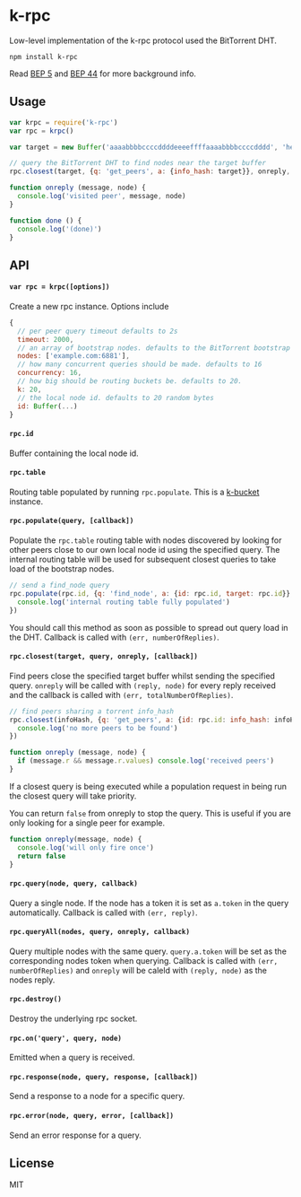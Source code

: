 # k-rpc

Low-level implementation of the k-rpc protocol used the BitTorrent DHT.

```
npm install k-rpc
```

Read [BEP 5](http://www.bittorrent.org/beps/bep_0005.html) and [BEP 44](http://www.bittorrent.org/beps/bep_0044.html) for more background info.

## Usage

``` js
var krpc = require('k-rpc')
var rpc = krpc()

var target = new Buffer('aaaabbbbccccddddeeeeffffaaaabbbbccccdddd', 'hex')

// query the BitTorrent DHT to find nodes near the target buffer
rpc.closest(target, {q: 'get_peers', a: {info_hash: target}}, onreply, done)

function onreply (message, node) {
  console.log('visited peer', message, node)
}

function done () {
  console.log('(done)')
}
```

## API

#### `var rpc = krpc([options])`

Create a new rpc instance. Options include

``` js
{
  // per peer query timeout defaults to 2s
  timeout: 2000,
  // an array of bootstrap nodes. defaults to the BitTorrent bootstrap nodes
  nodes: ['example.com:6881'],
  // how many concurrent queries should be made. defaults to 16
  concurrency: 16,
  // how big should be routing buckets be. defaults to 20.
  k: 20,
  // the local node id. defaults to 20 random bytes
  id: Buffer(...)
}
```

#### `rpc.id`

Buffer containing the local node id.

#### `rpc.table`

Routing table populated by running `rpc.populate`. This is a [k-bucket](https://github.com/tristanls/k-bucket) instance.

#### `rpc.populate(query, [callback])`

Populate the `rpc.table` routing table with nodes discovered by looking for other peers close to our own local node id using the specified query. The internal routing table will be used for subsequent closest queries to take load of the bootstrap nodes.

``` js
// send a find_node query
rpc.populate(rpc.id, {q: 'find_node', a: {id: rpc.id, target: rpc.id}}, function () {
  console.log('internal routing table fully populated')
})
```

You should call this method as soon as possible to spread out query load in the DHT.
Callback is called with `(err, numberOfReplies)`.

#### `rpc.closest(target, query, onreply, [callback])`

Find peers close the specified target buffer whilst sending the specified query. `onreply` will be called with `(reply, node)` for every reply received and the callback is called with `(err, totalNumberOfReplies)`.

``` js
// find peers sharing a torrent info_hash
rpc.closest(infoHash, {q: 'get_peers', a: {id: rpc.id: info_hash: infoHash}}, onreply, function () {
  console.log('no more peers to be found')
})

function onreply (message, node) {
  if (message.r && message.r.values) console.log('received peers')
}
```

If a closest query is being executed while a population request in being run the closest query will take priority.

You can return `false` from onreply to stop the query. This is useful if you are only looking for a single peer for example.

``` js
function onreply(message, node) {
  console.log('will only fire once')
  return false
}
```

#### `rpc.query(node, query, callback)`

Query a single node. If the node has a token it is set as `a.token` in the query automatically.
Callback is called with `(err, reply)`.

#### `rpc.queryAll(nodes, query, onreply, callback)`

Query multiple nodes with the same query. `query.a.token` will be set as the corresponding nodes token when querying.
Callback is called with `(err, numberOfReplies)` and `onreply` will be caleld with `(reply, node)` as the nodes reply.

#### `rpc.destroy()`

Destroy the underlying rpc socket.

#### `rpc.on('query', query, node)`

Emitted when a query is received.

#### `rpc.response(node, query, response, [callback])`

Send a response to a node for a specific query.

#### `rpc.error(node, query, error, [callback])`

Send an error response for a query.

## License

MIT
